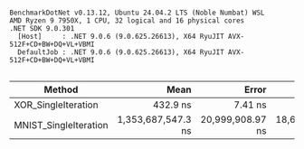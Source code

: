 ```

BenchmarkDotNet v0.13.12, Ubuntu 24.04.2 LTS (Noble Numbat) WSL
AMD Ryzen 9 7950X, 1 CPU, 32 logical and 16 physical cores
.NET SDK 9.0.301
  [Host]     : .NET 9.0.6 (9.0.625.26613), X64 RyuJIT AVX-512F+CD+BW+DQ+VL+VBMI
  DefaultJob : .NET 9.0.6 (9.0.625.26613), X64 RyuJIT AVX-512F+CD+BW+DQ+VL+VBMI


```
| Method                | Mean               | Error            | StdDev           | Median             | Allocated |
|---------------------- |-------------------:|-----------------:|-----------------:|-------------------:|----------:|
| XOR_SingleIteration   |           432.9 ns |          7.41 ns |         14.28 ns |           426.5 ns |         - |
| MNIST_SingleIteration | 1,353,687,547.3 ns | 20,999,908.97 ns | 18,615,872.31 ns | 1,347,034,776.5 ns |     400 B |
